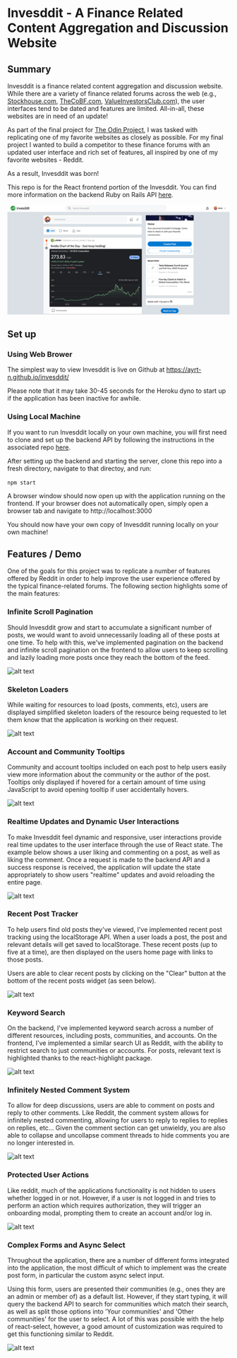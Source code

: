 # Invesddit - A Finance Related Content Aggregation and Discussion Website

## Summary

Invesddit is a finance related content aggregation and discussion website. While there are a variety of finance related forums across the web (e.g., [Stockhouse.com](https://www.stockhouse.com), [TheCoBF.com](https://thecobf.com), [ValueInvestorsClub.com](https://valueinvestorsclub.com)), the user interfaces tend to be dated and features are limited. All-in-all, these websites are in need of an update!

As part of the final project for [The Odin Project](https://www.theodinproject.com/lessons/javascript-javascript-final-project), I was tasked with replicating one of my favorite websites as closely as possible. For my final project I wanted to build a competitor to these finance forums with an updated user interface and rich set of features, all inspired by one of my favorite websites - Reddit.

As a result, Invesddit was born! 

This repo is for the React frontend portion of the Invesddit. You can find more information on the backend Ruby on Rails API [here](https://github.com/ayrt-n/invesddit-api).

![alt text](https://github.com/ayrt-n/invesddit/blob/main/demo/readme-hero-example.png "Screenshot of Invesddit main page")

## Set up

### Using Web Brower

The simplest way to view Invesddit is live on Github at https://ayrt-n.github.io/invesddit/

Please note that it may take 30-45 seconds for the Heroku dyno to start up if the application has been inactive for awhile.

### Using Local Machine

If you want to run Invesddit locally on your own machine, you will first need to clone and set up the backend API by following the instructions in the associated repo [here](https://github.com/ayrt-n/invesddit-api).

After setting up the backend and starting the server, clone this repo into a fresh directory, navigate to that directoy, and run:

```npm start```

A browser window should now open up with the application running on the frontend. If your browser does not automatically open, simply open a browser tab and navigate to http://localhost:3000

You should now have your own copy of Invesddit running locally on your own machine!

## Features / Demo

One of the goals for this project was to replicate a number of features offered by Reddit in order to help improve the user experience offered by the typical finance-related forums. The following section highlights some of the main features:

### Infinite Scroll Pagination

Should Invesddit grow and start to accumulate a significant number of posts, we would want to avoid unnecessarily loading all of these posts at one time. To help with this, we've implemented pagination on the backend and infinite scroll pagination on the frontend to allow users to keep scrolling and lazily loading more posts once they reach the bottom of the feed.

![alt text](https://github.com/ayrt-n/invesddit/blob/main/demo/infinite-scroll.gif "Gif of user scrolling and loading posts")

### Skeleton Loaders

While waiting for resources to load (posts, comments, etc), users are displayed simplified skeleton loaders of the resource being requested to let them know that the application is working on their request.

![alt text](https://github.com/ayrt-n/invesddit/blob/main/demo/skeleton-loader.gif "Gif of invesddit feed loading")

### Account and Community Tooltips

Community and account tooltips included on each post to help users easily view more information about the community or the author of the post. Tooltips only displayed if hovered for a certain amount of time using JavaScript to avoid opening tooltip if user accidentally hovers.

![alt text](https://github.com/ayrt-n/invesddit/blob/main/demo/tooltips.gif "Gif example of community and account tooltips on hover")

### Realtime Updates and Dynamic User Interactions

To make Invesddit feel dynamic and responsive, user interactions provide real time updates to the user interface through the use of React state. The example below shows a user liking and commenting on a post, as well as liking the comment. Once a request is made to the backend API and a success response is received, the application will update the state appropriately to show users "realtime" updates and avoid reloading the entire page.

![alt text](https://github.com/ayrt-n/invesddit/blob/main/demo/realtime-updates.gif "Gif of user liking and commenting on a post")

### Recent Post Tracker

To help users find old posts they've viewed, I've implemented recent post tracking using the localStorage API. When a user loads a post, the post and relevant details will get saved to localStorage. These recent posts (up to five at a time), are then displayed on the users home page with links to those posts.

Users are able to clear recent posts by clicking on the "Clear" button at the bottom of the recent posts widget (as seen below).

![alt text](https://github.com/ayrt-n/invesddit/blob/main/demo/recent-posts.png "screenshot of recent posts widget")

### Keyword Search

On the backend, I've implemented keyword search across a number of different resources, including posts, communities, and accounts. On the frontend, I've implemented a similar search UI as Reddit, with the ability to restrict search to just communities or accounts. For posts, relevant text is highlighted thanks to the react-highlight package.

![alt text](https://github.com/ayrt-n/invesddit/blob/main/demo/keyword-search.gif "Gif of user searching Invesddit")

### Infinitely Nested Comment System

To allow for deep discussions, users are able to comment on posts and reply to other comments. Like Reddit, the comment system allows for infinitely nested commenting, allowing for users to reply to replies to replies on replies, etc... Given the comment section can get unwieldy, you are also able to collapse and uncollapse comment threads to hide comments you are no longer interested in.

![alt text](https://github.com/ayrt-n/invesddit/blob/main/demo/nested-comments.gif "Gif example of user commenting and collapsing comment thread")

### Protected User Actions

Like reddit, much of the applications functionality is not hidden to users whether logged in or not. However, if a user is not logged in and tries to perform an action which requires authorization, they will trigger an onboarding modal, prompting them to create an account and/or log in.

![alt text](https://github.com/ayrt-n/invesddit/blob/main/demo/protected-cta.gif "Gif of user trying to use protected resources and triggering onboarding modal")

### Complex Forms and Async Select

Throughout the application, there are a number of different forms integrated into the application, the most difficult of which to implement was the create post form, in particular the custom async select input.

Using this form, users are presented their communities (e.g., ones they are an admin or member of) as a default list. However, if they start typing, it will query the backend API to search for communities which match their search, as well as split those options into 'Your communities' and 'Other communities' for the user to select. A lot of this was possible with the help of react-select, however, a good amount of customization was required to get this functioning similar to Reddit.

![alt text](https://github.com/ayrt-n/invesddit/blob/main/demo/async-select.gif "Gif of user navigating create post form")
